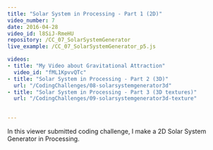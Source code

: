 ```yaml
---
title: "Solar System in Processing - Part 1 (2D)"
video_number: 7
date: 2016-04-28
video_id: l8SiJ-RmeHU
repository: /CC_07_SolarSystemGenerator
live_example: /CC_07_SolarSystemGenerator_p5.js

videos:
- title: "My Video about Gravitational Attraction"
  video_id: "fML1KpvvQTc"
- title: "Solar System in Processing - Part 2 (3D)" 
  url: "/CodingChallenges/08-solarsystemgenerator3d"
- title: "Solar System in Processing - Part 3 (3D textures)" 
  url: "/CodingChallenges/09-solarsystemgenerator3d-texture"

  
---
```


In this viewer submitted coding challenge, I make a 2D Solar System Generator in Processing. 

